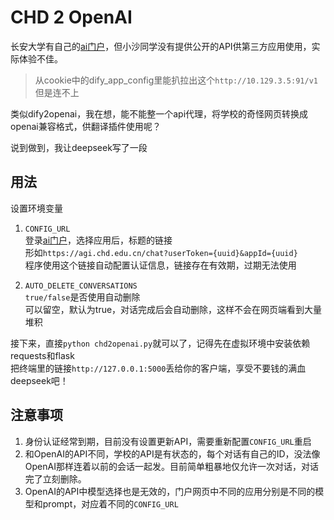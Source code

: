 # CHD 2 OpenAI

长安大学有自己的[ai门户](https://agi.chd.edu.cn/)，但小沙同学没有提供公开的API供第三方应用使用，实际体验不佳。

> 从cookie中的dify_app_config里能扒拉出这个`http://10.129.3.5:91/v1` 但是连不上

类似dify2openai，我在想，能不能整一个api代理，将学校的奇怪网页转换成openai兼容格式，供翻译插件使用呢？

说到做到，我让deepseek写了一段

## 用法
设置环境变量
1. `CONFIG_URL`  
   登录[ai门户](https://agi.chd.edu.cn/)，选择应用后，标题的链接  
   形如`https://agi.chd.edu.cn/chat?userToken={uuid}&appId={uuid}`  
   程序使用这个链接自动配置认证信息，链接存在有效期，过期无法使用

2. `AUTO_DELETE_CONVERSATIONS`  
   `true/false`是否使用自动删除  
    可以留空，默认为true，对话完成后会自动删除，这样不会在网页端看到大量堆积

接下来，直接`python chd2openai.py`就可以了，记得先在虚拟环境中安装依赖requests和flask  
把终端里的链接`http://127.0.0.1:5000`丢给你的客户端，享受不要钱的满血deepseek吧！

## 注意事项

1. 身份认证经常到期，目前没有设置更新API，需要重新配置`CONFIG_URL`重启
2. 和OpenAI的API不同，学校的API是有状态的，每个对话有自己的ID，没法像OpenAI那样连着以前的会话一起发。目前简单粗暴地仅允许一次对话，对话完了立刻删除。
3. OpenAI的API中模型选择也是无效的，门户网页中不同的应用分别是不同的模型和prompt，对应着不同的`CONFIG_URL`
